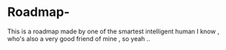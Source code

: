# Roadmap-
This is a roadmap made by one of the smartest intelligent human I know , who's also a very good friend of mine , so yeah ..
